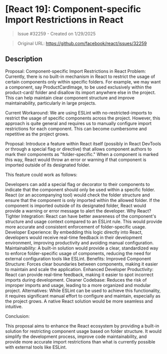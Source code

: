 # [React 19]: Component-specific Import Restrictions in React

> Issue #32259 - Created on 1/29/2025

> Original URL: https://github.com/facebook/react/issues/32259

## Description

Proposal: Component-specific Import Restrictions in React
Problem:
Currently, there is no built-in mechanism in React to restrict the usage of certain components only within specific folders. For example, we may want a component, say ProductCardImage, to be used exclusively within the product-card/ folder and disallow its import anywhere else in the project. This can help maintain clear component structure and improve maintainability, particularly in large projects.

Current Workaround:
We are using ESLint with no-restricted-imports to restrict the usage of specific components across the project. However, this approach is quite general and requires us to manually configure import restrictions for each component. This can become cumbersome and repetitive as the project grows.

Proposal:
Introduce a feature within React itself (possibly in React DevTools or through a special flag or directive) that allows component authors to mark their components as "folder-specific." When a component is marked this way, React would throw an error or warning if that component is imported outside of its designated folder.

This feature could work as follows:

Developers can add a special flag or decorator to their components to indicate that the component should only be used within a specific folder.
React (or an accompanying tool) would check the folder structure and ensure that the component is only imported within the allowed folder.
If the component is imported outside of its designated folder, React would provide a warning or error message to alert the developer.
Why React?
Tighter Integration: React can have better awareness of the component's structure and usage context compared to an ESLint rule. This would provide more accurate and consistent enforcement of folder-specific usage.
Developer Experience: By embedding this logic directly into React, developers would receive real-time feedback in their development environment, improving productivity and avoiding manual configuration.
Maintainability: A built-in solution would provide a clear, standardized way to enforce folder-specific usage of components, reducing the need for external configuration tools like ESLint.
Benefits:
Improved Component Structure: Forces clear boundaries between components, making it easier to maintain and scale the application.
Enhanced Developer Productivity: React can provide real-time feedback, making it easier to spot incorrect imports during development.
Cleaner Codebase: Reduces the risk of improper imports and usage, leading to a more organized and modular project.
Alternatives:
While ESLint can be used to achieve this functionality, it requires significant manual effort to configure and maintain, especially as the project grows. A native React solution would be more seamless and intuitive.

Conclusion:

This proposal aims to enhance the React ecosystem by providing a built-in solution for restricting component usage based on folder structure. It would simplify the development process, improve code maintainability, and provide more accurate import restrictions than what is currently possible with external tools like ESLint.
